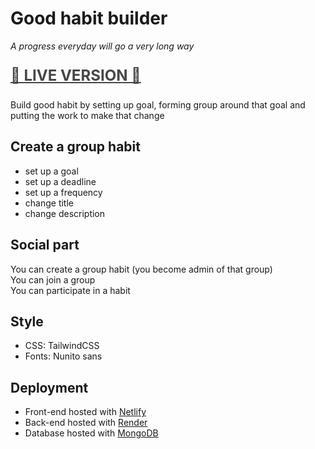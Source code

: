 # Good habit builder
_A progress everyday will go a very long way_

<p style="font-size: 1.5rem; font-weight: bold; opacity: 0.8">
<a href="https://habit-builder.netlify.app">🚀 LIVE VERSION 🚀</a>
</p>

Build good habit by setting up goal, forming group around that goal and putting the work to make that change

<!-- TODO -->
<!--
// - Display numbers of participant dynamically
// - Add visit button to detailed page
// - Detailed habits page
// - CSS the login sigup page
// - Fix end date display
- Add join a habit -> Update a habit
-->

## Create a group habit
- set up a goal
- set up a deadline
- set up a frequency
- change title
- change description

## Social part
You can create a group habit (you become admin of that group)  
You can join a group  
You can participate  in a habit  

## Style
- CSS: TailwindCSS
- Fonts: Nunito sans

## Deployment
- Front-end hosted with [Netlify](https://habit-builder.netlify.app)
- Back-end hosted with [Render](https://habit-builder-server.onrender.com)
- Database hosted with [MongoDB](https://cloud.mongodb.com/)